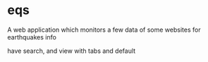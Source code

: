 eqs
===

A web application which monitors a few data of some websites for earthquakes info

have search, and view with tabs and default